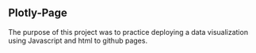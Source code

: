 ## Plotly-Page

The purpose of this project was to practice deploying a data visualization using Javascript and html to github pages.
